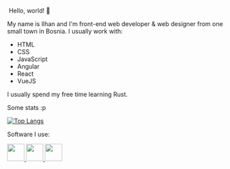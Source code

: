 &nbsp;Hello, world! 👋

My name is Ilhan and I'm front-end web developer & web designer from one small town in Bosnia.
I usually work with:
- HTML
- CSS
- JavaScript
- Angular
- React
- VueJS

I usually spend my free time learning Rust.

Some stats :p 

[![Top Langs](https://github-readme-stats.vercel.app/api/top-langs/?username=ilh0&theme=dark&layout=compact)](https://github.com/anuraghazra/github-readme-stats)

Software I use:

<a href=https://www.mozilla.org/en/firefox>
<img src=https://www.mozilla.org/media/protocol/img/logos/firefox/browser/logo-lg-high-res.fbc7ffbb50fd.png](https://upload.wikimedia.org/wikipedia/commons/thumb/3/30/Firefox_Developer_Edition_logo%2C_2019.svg/998px-Firefox_Developer_Edition_logo%2C_2019.svg.png) width=40px height=40px>
</a>

<a href=https://code.visualstudio.com/>
<img src= https://upload.wikimedia.org/wikipedia/commons/thumb/9/9a/Visual_Studio_Code_1.35_icon.svg/75px-Visual_Studio_Code_1.35_icon.svg.png width=40px height=40px>
</a>

<a href= https://www.microsoft.com/en-us/windows>
<img src=https://seeklogo.com/images/W/windows-11-icon-logo-6C39629E45-seeklogo.com.png width=40px height=40px>
</a>
